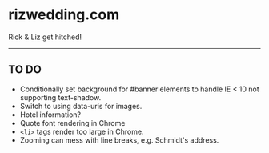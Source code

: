 # rizwedding.com
Rick &amp; Liz get hitched!

--------------------
TO DO
--------------------
* Conditionally set background for #banner elements to handle IE < 10 not supporting text-shadow. 
* Switch to using data-uris for images.
* Hotel information?
* Quote font rendering in Chrome
* `<li>` tags render too large in Chrome. 
* Zooming can mess with line breaks, e.g. Schmidt's address.
